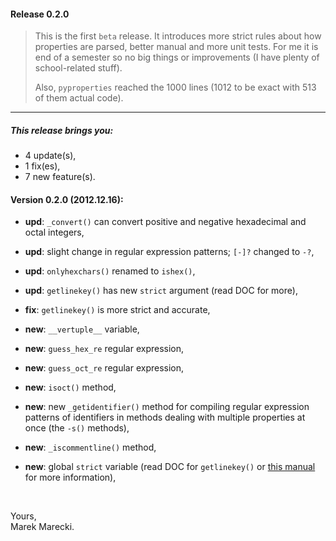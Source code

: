 #### Release 0.2.0


>   This is the first ```beta``` release. It introduces more strict rules about how properties are parsed, better manual and more unit tests. 
>   For me it is end of a semester so no big things or improvements (I have plenty of school-related stuff). 
>   
>   Also, ```pyproperties``` reached the 1000 lines (1012 to be exact with 513 of them actual code).


----


##### This release brings you:
*   4 update(s),
*   1 fix(es),
*   7 new feature(s).


#### Version 0.2.0 (2012.12.16):

* __upd__:  ```_convert()``` can convert positive and negative hexadecimal and octal integers,
* __upd__:  slight change in regular expression patterns; ```[-]?``` changed to ```-?```,
* __upd__:  ```onlyhexchars()``` renamed to ```ishex()```,
* __upd__:  ```getlinekey()``` has new ```strict``` argument (read DOC for more),


* __fix__:  ```getlinekey()``` is more strict and accurate,


* __new__:  ```__vertuple__``` variable,
* __new__:  ```guess_hex_re``` regular expression,
* __new__:  ```guess_oct_re``` regular expression,
* __new__:  ```isoct()``` method,
* __new__:  new ```_getidentifier()``` method for compiling regular expression patterns of identifiers in 
    methods dealing with multiple properties at once (the ```-s()``` methods),
* __new__:  ```_iscommentline()``` method,
* __new__:  global ```strict``` variable (read DOC for ```getlinekey()``` or [this manual](manual/keys_and_values.mdown) for more information),

&nbsp;

Yours,  
Marek Marecki.